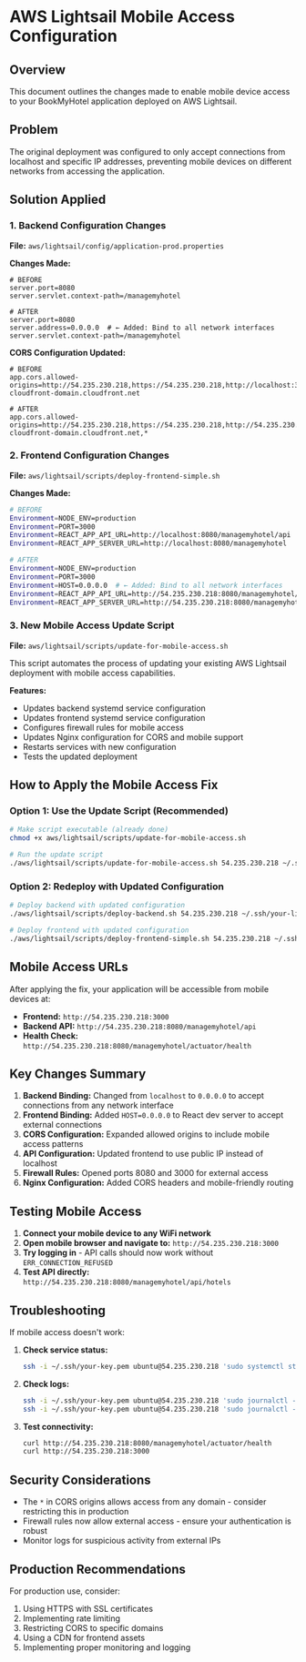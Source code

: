# AWS Lightsail Mobile Access Configuration

## Overview
This document outlines the changes made to enable mobile device access to your BookMyHotel application deployed on AWS Lightsail.

## Problem
The original deployment was configured to only accept connections from localhost and specific IP addresses, preventing mobile devices on different networks from accessing the application.

## Solution Applied

### 1. Backend Configuration Changes

**File:** `aws/lightsail/config/application-prod.properties`

**Changes Made:**
```properties
# BEFORE
server.port=8080
server.servlet.context-path=/managemyhotel

# AFTER  
server.port=8080
server.address=0.0.0.0  # ← Added: Bind to all network interfaces
server.servlet.context-path=/managemyhotel
```

**CORS Configuration Updated:**
```properties
# BEFORE
app.cors.allowed-origins=http://54.235.230.218,https://54.235.230.218,http://localhost:3000,https://your-cloudfront-domain.cloudfront.net

# AFTER
app.cors.allowed-origins=http://54.235.230.218,https://54.235.230.218,http://54.235.230.218:3000,https://54.235.230.218:3000,http://localhost:3000,https://your-cloudfront-domain.cloudfront.net,*
```

### 2. Frontend Configuration Changes

**File:** `aws/lightsail/scripts/deploy-frontend-simple.sh`

**Changes Made:**
```bash
# BEFORE
Environment=NODE_ENV=production
Environment=PORT=3000
Environment=REACT_APP_API_URL=http://localhost:8080/managemyhotel/api
Environment=REACT_APP_SERVER_URL=http://localhost:8080/managemyhotel

# AFTER
Environment=NODE_ENV=production
Environment=PORT=3000
Environment=HOST=0.0.0.0  # ← Added: Bind to all network interfaces
Environment=REACT_APP_API_URL=http://54.235.230.218:8080/managemyhotel/api
Environment=REACT_APP_SERVER_URL=http://54.235.230.218:8080/managemyhotel
```

### 3. New Mobile Access Update Script

**File:** `aws/lightsail/scripts/update-for-mobile-access.sh`

This script automates the process of updating your existing AWS Lightsail deployment with mobile access capabilities.

**Features:**
- Updates backend systemd service configuration
- Updates frontend systemd service configuration  
- Configures firewall rules for mobile access
- Updates Nginx configuration for CORS and mobile support
- Restarts services with new configuration
- Tests the updated deployment

## How to Apply the Mobile Access Fix

### Option 1: Use the Update Script (Recommended)
```bash
# Make script executable (already done)
chmod +x aws/lightsail/scripts/update-for-mobile-access.sh

# Run the update script
./aws/lightsail/scripts/update-for-mobile-access.sh 54.235.230.218 ~/.ssh/your-lightsail-key.pem
```

### Option 2: Redeploy with Updated Configuration
```bash
# Deploy backend with updated configuration
./aws/lightsail/scripts/deploy-backend.sh 54.235.230.218 ~/.ssh/your-lightsail-key.pem

# Deploy frontend with updated configuration  
./aws/lightsail/scripts/deploy-frontend-simple.sh 54.235.230.218 ~/.ssh/your-lightsail-key.pem
```

## Mobile Access URLs

After applying the fix, your application will be accessible from mobile devices at:

- **Frontend:** `http://54.235.230.218:3000`
- **Backend API:** `http://54.235.230.218:8080/managemyhotel/api`
- **Health Check:** `http://54.235.230.218:8080/managemyhotel/actuator/health`

## Key Changes Summary

1. **Backend Binding:** Changed from `localhost` to `0.0.0.0` to accept connections from any network interface
2. **Frontend Binding:** Added `HOST=0.0.0.0` to React dev server to accept external connections
3. **CORS Configuration:** Expanded allowed origins to include mobile access patterns
4. **API Configuration:** Updated frontend to use public IP instead of localhost
5. **Firewall Rules:** Opened ports 8080 and 3000 for external access
6. **Nginx Configuration:** Added CORS headers and mobile-friendly routing

## Testing Mobile Access

1. **Connect your mobile device to any WiFi network**
2. **Open mobile browser and navigate to:** `http://54.235.230.218:3000`
3. **Try logging in** - API calls should now work without `ERR_CONNECTION_REFUSED`
4. **Test API directly:** `http://54.235.230.218:8080/managemyhotel/api/hotels`

## Troubleshooting

If mobile access doesn't work:

1. **Check service status:**
   ```bash
   ssh -i ~/.ssh/your-key.pem ubuntu@54.235.230.218 'sudo systemctl status bookmyhotel-backend.service bookmyhotel-frontend.service'
   ```

2. **Check logs:**
   ```bash
   ssh -i ~/.ssh/your-key.pem ubuntu@54.235.230.218 'sudo journalctl -u bookmyhotel-backend.service -f'
   ssh -i ~/.ssh/your-key.pem ubuntu@54.235.230.218 'sudo journalctl -u bookmyhotel-frontend.service -f'
   ```

3. **Test connectivity:**
   ```bash
   curl http://54.235.230.218:8080/managemyhotel/actuator/health
   curl http://54.235.230.218:3000
   ```

## Security Considerations

- The `*` in CORS origins allows access from any domain - consider restricting this in production
- Firewall rules now allow external access - ensure your authentication is robust
- Monitor logs for suspicious activity from external IPs

## Production Recommendations

For production use, consider:
1. Using HTTPS with SSL certificates
2. Implementing rate limiting
3. Restricting CORS to specific domains
4. Using a CDN for frontend assets
5. Implementing proper monitoring and logging
